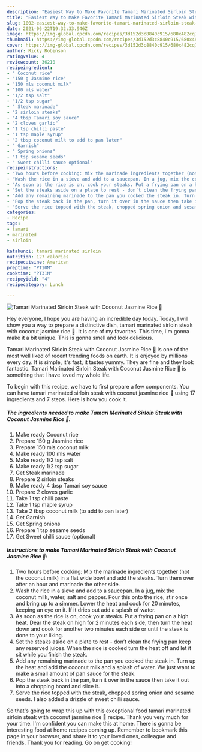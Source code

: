```yaml
---
description: "Easiest Way to Make Favorite Tamari Marinated Sirloin Steak with Coconut Jasmine Rice 🍚"
title: "Easiest Way to Make Favorite Tamari Marinated Sirloin Steak with Coconut Jasmine Rice 🍚"
slug: 1002-easiest-way-to-make-favorite-tamari-marinated-sirloin-steak-with-coconut-jasmine-rice
date: 2021-06-22T19:32:33.946Z
image: https://img-global.cpcdn.com/recipes/3d152d3c8840c915/680x482cq70/tamari-marinated-sirloin-steak-with-coconut-jasmine-rice-recipe-main-photo.jpg
thumbnail: https://img-global.cpcdn.com/recipes/3d152d3c8840c915/680x482cq70/tamari-marinated-sirloin-steak-with-coconut-jasmine-rice-recipe-main-photo.jpg
cover: https://img-global.cpcdn.com/recipes/3d152d3c8840c915/680x482cq70/tamari-marinated-sirloin-steak-with-coconut-jasmine-rice-recipe-main-photo.jpg
author: Ricky Robinson
ratingvalue: 4
reviewcount: 36210
recipeingredient:
- " Coconut rice"
- "150 g Jasmine rice"
- "150 mls coconut milk"
- "100 mls water"
- "1/2 tsp salt"
- "1/2 tsp sugar"
- " Steak marinade"
- "2 sirloin steaks"
- "4 tbsp Tamari soy sauce"
- "2 cloves garlic"
- "1 tsp chilli paste"
- "1 tsp maple syrup"
- "2 tbsp coconut milk to add to pan later"
- " Garnish"
- " Spring onions"
- "1 tsp sesame seeds"
- " Sweet chilli sauce optional"
recipeinstructions:
- "Two hours before cooking: Mix the marinade ingredients together (not the coconut milk) in a flat wide bowl and add the steaks. Turn them over after an hour and marinade the other side."
- "Wash the rice in a sieve and add to a saucepan. In a jug, mix the coconut milk, water, salt and pepper. Pour this onto the rice, stir once and bring up to a simmer. Lower the heat and cook for 20 minutes, keeping an eye on it. If it dries out add a splash of water."
- "As soon as the rice is on, cook your steaks. Put a frying pan on a high heat. Dear the steak on high for 2 minutes each side, then turn the heat down and cook for another two minutes each side or until the steak is done to your liking."
- "Set the steaks aside on a plate to rest - don’t clean the frying pan keep any reserved juices. When the rice is cooked turn the heat off and let it sit while you finish the steak."
- "Add any remaining marinade to the pan you cooked the steak in. Turn up the heat and add the coconut milk and a splash of water. We just want to make a small amount of pan sauce for the steak."
- "Pop the steak back in the pan, turn it over in the sauce then take it out into a chopping board and slice it."
- "Serve the rice topped with the steak, chopped spring onion and sesame seeds. I also added a drizzle of sweet chilli sauce."
categories:
- Recipe
tags:
- tamari
- marinated
- sirloin

katakunci: tamari marinated sirloin 
nutrition: 127 calories
recipecuisine: American
preptime: "PT10M"
cooktime: "PT31M"
recipeyield: "4"
recipecategory: Lunch

---
```



![Tamari Marinated Sirloin Steak with Coconut Jasmine Rice 🍚](https://img-global.cpcdn.com/recipes/3d152d3c8840c915/680x482cq70/tamari-marinated-sirloin-steak-with-coconut-jasmine-rice-recipe-main-photo.jpg)

Hey everyone, I hope you are having an incredible day today. Today, I will show you a way to prepare a distinctive dish, tamari marinated sirloin steak with coconut jasmine rice 🍚. It is one of my favorites. This time, I'm gonna make it a bit unique. This is gonna smell and look delicious.



Tamari Marinated Sirloin Steak with Coconut Jasmine Rice 🍚 is one of the most well liked of recent trending foods on earth. It is enjoyed by millions every day. It is simple, it's fast, it tastes yummy. They are fine and they look fantastic. Tamari Marinated Sirloin Steak with Coconut Jasmine Rice 🍚 is something that I have loved my whole life.


To begin with this recipe, we have to first prepare a few components. You can have tamari marinated sirloin steak with coconut jasmine rice 🍚 using 17 ingredients and 7 steps. Here is how you cook it.

<!--inarticleads1-->

##### The ingredients needed to make Tamari Marinated Sirloin Steak with Coconut Jasmine Rice 🍚:

1. Make ready  Coconut rice
1. Prepare 150 g Jasmine rice
1. Prepare 150 mls coconut milk
1. Make ready 100 mls water
1. Make ready 1/2 tsp salt
1. Make ready 1/2 tsp sugar
1. Get  Steak marinade
1. Prepare 2 sirloin steaks
1. Make ready 4 tbsp Tamari soy sauce
1. Prepare 2 cloves garlic
1. Take 1 tsp chilli paste
1. Take 1 tsp maple syrup
1. Take 2 tbsp coconut milk (to add to pan later)
1. Get  Garnish
1. Get  Spring onions
1. Prepare 1 tsp sesame seeds
1. Get  Sweet chilli sauce (optional)




<!--inarticleads2-->

##### Instructions to make Tamari Marinated Sirloin Steak with Coconut Jasmine Rice 🍚:

1. Two hours before cooking: Mix the marinade ingredients together (not the coconut milk) in a flat wide bowl and add the steaks. Turn them over after an hour and marinade the other side.
1. Wash the rice in a sieve and add to a saucepan. In a jug, mix the coconut milk, water, salt and pepper. Pour this onto the rice, stir once and bring up to a simmer. Lower the heat and cook for 20 minutes, keeping an eye on it. If it dries out add a splash of water.
1. As soon as the rice is on, cook your steaks. Put a frying pan on a high heat. Dear the steak on high for 2 minutes each side, then turn the heat down and cook for another two minutes each side or until the steak is done to your liking.
1. Set the steaks aside on a plate to rest - don’t clean the frying pan keep any reserved juices. When the rice is cooked turn the heat off and let it sit while you finish the steak.
1. Add any remaining marinade to the pan you cooked the steak in. Turn up the heat and add the coconut milk and a splash of water. We just want to make a small amount of pan sauce for the steak.
1. Pop the steak back in the pan, turn it over in the sauce then take it out into a chopping board and slice it.
1. Serve the rice topped with the steak, chopped spring onion and sesame seeds. I also added a drizzle of sweet chilli sauce.




So that's going to wrap this up with this exceptional food tamari marinated sirloin steak with coconut jasmine rice 🍚 recipe. Thank you very much for your time. I'm confident you can make this at home. There is gonna be interesting food at home recipes coming up. Remember to bookmark this page in your browser, and share it to your loved ones, colleague and friends. Thank you for reading. Go on get cooking!
